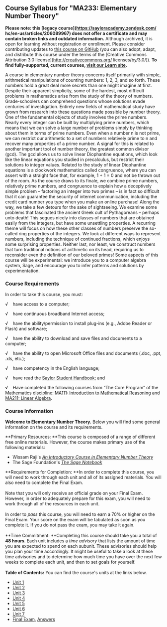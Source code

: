 Course Syllabus for "MA233: Elementary Number Theory"
-----------------------------------------------------

**Please note: this [legacy course](https://sayloracademy.zendesk.com/
hc/en-us/articles/206089967) does not offer a certificate and may contain 
broken links and outdated information.** Although archived, it is open 
for learning without registration or enrollment. Please consider contributing 
updates to [this course on GitHub](https://github.com/saylordotorg/course_ma233) 
(you can also adopt, adapt, and distribute this course under the terms of 
the [Creative Commons Attribution 3.0 license](http://creativecommons.org/
licenses/by/3.0/)). **To find fully-supported, current courses, [visit our 
Learn site](https://learn.saylor.org).**

A course in elementary number theory concerns itself primarily with
simple, arithmetical manipulations of counting numbers: 1, 2, 3, and so
forth. These numbers hold a great deal more secrets than one might
imagine at first. Despite their apparent simplicity, some of the
hardest, most difficult problems in mathematics arise from the study of
the theory of numbers. Grade-schoolers can comprehend questions whose
solutions evade centuries of investigation. Entirely new fields of
mathematical study have grown from research into these questions made
possible by number theory. One of the fundamental objects of study
involves the prime numbers. Nearly every integer can be built by
multiplying prime numbers, which means that we can solve a large number
of problems simply by thinking about them in terms of prime numbers.
Even when a number n is not prime, we can restrict our arithmetic to a
set of numbers relatively prime to n and recover many properties of a
prime number. A signal for this is related to another important tool of
number theory, the greatest common divisor (gcd). The gcd allows us to
solve linear Diophantine equations, which look like the linear equations
you studied in precalculus, but restrict their solutions to integer
values. Related to the study of linear Diophantine equations is a
clockwork mathematics called congruence, where you can assert with a
straight face that, for example, 1 + 1 = 0 and not be thrown out of the
room. As the course draws to its finale, we combine prime numbers,
relatively prime numbers, and congruence to explain how a deceptively
simple problem – factoring an integer into two primes – is in fact so
difficult that it can guarantee the security of internet communication,
including the credit card number you type when you make an online
purchase! Along the way, we take a few detours for the sake of
sightseeing. We examine some problems that fascinated the ancient Greek
cult of Pythagoreans – perhaps unto death! This segues nicely into
classes of numbers that are obtained easily from the integers, but have
some unsettling properties. A recurring theme will focus on how these
other classes of numbers preserve the so-called ring properties of the
integers. We look at different ways to represent numbers, including the
technique of continued fractions, which enjoys some surprising
properties. Neither last, nor least, we construct numbers that turn
traditional notions of arithmetic on its head, requiring us to
reconsider even the definition of our beloved primes! Some aspects of
this course will be experimental: we introduce you to a computer algebra
system, Sage, and encourage you to infer patterns and solutions by
experimentation.

### Course Requirements

In order to take this course, you must:  
  
 √    have access to a computer;  
  
 √    have continuous broadband Internet access;  
  
 √    have the ability/permission to install plug-ins (e.g., Adobe
Reader or Flash) and software;  
  
 √    have the ability to download and save files and documents to a
computer;  
  
 √    have the ability to open Microsoft Office files and documents
(.doc, .ppt, .xls, etc.);  
  
 √    have competency in the English language;  
  
 √    have read the [Saylor Student
Handbook](http://www.saylor.org/site/wp-content/uploads/2012/05/Saylor-StudentHandbook.pdf#_blank);
and  
  
 √    Have completed the following courses from “The Core Program” of
the Mathematics discipline: [MA111: Introduction to Mathematical
Reasoning](http://www.saylor.org/courses/ma111/#_blank) and [MA211:
Linear Algebra](http://www.saylor.org/courses/ma211/#_blank).

### Course Information

**Welcome to Elementary Number Theory.** Below you will find some
general information on the course and its requirements.  
  
 **Primary Resources: **This course is composed of a range of different
free online materials. However, the course makes primary use of the
following materials:

-   Wissam Raji's [*An Introductory Course in Elementary Number
    Theory*](http://www.saylor.org/site/wp-content/uploads/2013/05/An-Introductory-in-Elementary-Number-Theory.pdf)
-   The Sage Foundation's [*The Sage Notebook*](http://www.sagenb.org/)

**Requirements for Completion: **In order to complete this course, you
will need to work through each unit and all of its assigned materials.
You will also need to complete the Final Exam.  
    
 Note that you will only receive an official grade on your Final Exam.
However, in order to adequately prepare for this exam, you will need to
work through all of the resources in each unit.  
    
 In order to *pass* this course, you will need to earn a 70% or higher
on the Final Exam. Your score on the exam will be tabulated as soon as
you complete it. If you do not pass the exam, you may take it again.  
    
 **Time Commitment: **Completing this course should take you a total of
**48 hours**. Each unit includes a *time advisory* that lists the amount
of time you are expected to spend on each subunit. These advisories
should help you plan your time accordingly. It might be useful to take a
look at these time advisories and to determine how much time you have
over the next few weeks to complete each unit, and then to set goals for
yourself.  
    
**Table of Contents:** You can find the course's units at the links below.

- [Unit 1](https://legacy.saylor.org/ma233/Unit01/)
- [Unit 2](https://legacy.saylor.org/ma233/Unit02/)
- [Unit 3](https://legacy.saylor.org/ma233/Unit03/)
- [Unit 4](https://legacy.saylor.org/ma233/Unit04/)
- [Unit 5](https://legacy.saylor.org/ma233/Unit05/)
- [Unit 6](https://legacy.saylor.org/ma233/Unit06/)
- [Unit 7](https://legacy.saylor.org/ma233/Unit07/)
- [Final Exam](http://saylordotorg.github.io/LegacyExams/MA/MA233/MA233-FinalExam.html), [Answers](http://saylordotorg.github.io/LegacyExams/MA/MA233/MA233-FinalExam-Answers.html)

